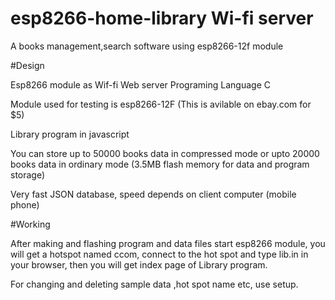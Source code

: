 # esp8266-home-library Wi-fi server
A  books  management,search  software using  esp8266-12f module 

#Design

Esp8266 module as Wif-fi Web server 
Programing Language C

Module used for testing is esp8266-12F
(This is avilable on ebay.com for $5) 

Library program in javascript 

You can store up to 50000 books data  in compressed mode  or upto 20000 books data in ordinary mode (3.5MB flash memory for data and program storage)


Very fast JSON database, speed depends on client computer (mobile phone)

#Working

After making and flashing  program and data files start esp8266 module,
 you will get a hotspot named ccom, connect to the hot spot and type lib.in in your browser, then you will get index page of Library program.

For changing and deleting sample data ,hot spot name etc, use setup.


